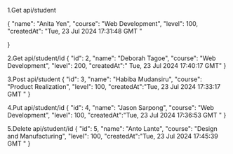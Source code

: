 1.Get
api/student

{ 
  "name": "Anita Yen",
  "course": "Web Development",
  "level": 100,
 "createdAt": "Tue, 23 Jul 2024 17:31:48 GMT "

}

2.Get
api/student/id
{
  "id": 2,
  "name": "Deborah Tagoe",
  "course": "Web Development",
  "level": 200,
  "createdAt":" Tue, 23 Jul 2024 17:40:17 GMT"
}


3.Post
api/student
{
  "id": 3,
  "name": "Habiba Mudansiru",
  "course": "Product Realization",
  "level": 100,
   "createdAt":"Tue, 23 Jul 2024 17:33:17 GMT "
}



4.Put
api/student/id
{
  "id": 4,
  "name": "Jason Sarpong",
  "course": "Web Development",
  "level": 100,
   "createdAt":"Tue, 23 Jul 2024 17:36:53 GMT "
}

5.Delete
api/student/id
{
  "id": 5,
  "name": "Anto Lante",
  "course": "Design and Manufacturing",
  "level": 100,
   "createdAt":"Tue, 23 Jul 2024 17:45:39 GMT "
}
